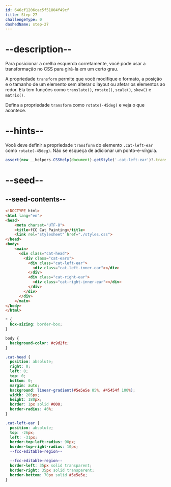 ```yaml
---
id: 646cf1206cac5f51804f49cf
title: Step 27
challengeType: 0
dashedName: step-27
---
```


# --description--

Para posicionar a orelha esquerda corretamente, você pode usar a transformação no CSS para girá-la em um certo grau.

A propriedade `transform` permite que você modifique o formato, a posição e o tamanho de um elemento sem alterar o layout ou afetar os elementos ao redor. Ela tem funções como `translate()`, `rotate()`, `scale()`, `skew()` e `matrix()`.

Defina a propriedade `transform` como `rotate(-45deg)` e veja o que acontece.

# --hints--

Você deve definir a propriedade `transform` do elemento `.cat-left-ear` como `rotate(-45deg)`. Não se esqueça de adicionar um ponto-e-vírgula.

```js
assert(new __helpers.CSSHelp(document).getStyle('.cat-left-ear')?.transform === 'rotate(-45deg)')
```

# --seed--

## --seed-contents--

```html
<!DOCTYPE html>
<html lang="en">
<head>
    <meta charset="UTF-8">
    <title>fCC Cat Painting</title>
    <link rel="stylesheet" href="./styles.css">
</head>
<body>
    <main>
      <div class="cat-head">
        <div class="cat-ears">
          <div class="cat-left-ear">
            <div class="cat-left-inner-ear"></div>
          </div>
          <div class="cat-right-ear">
            <div class="cat-right-inner-ear"></div>
          </div>
        </div>
      </div>
    </main>
</body>
</html>
```

```css
* {
  box-sizing: border-box;
}

body {
  background-color: #c9d2fc;
}

.cat-head {
  position: absolute;
  right: 0;
  left: 0;
  top: 0;
  bottom: 0;
  margin: auto;
  background: linear-gradient(#5e5e5e 85%, #45454f 100%);
  width: 205px;
  height: 180px;
  border: 1px solid #000;
  border-radius: 46%;
}

.cat-left-ear {
  position: absolute;
  top: -26px;
  left: -31px;
  border-top-left-radius: 90px;
  border-top-right-radius: 10px;
  --fcc-editable-region--

  --fcc-editable-region--
  border-left: 35px solid transparent;
  border-right: 35px solid transparent;
  border-bottom: 70px solid #5e5e5e;
}
```
